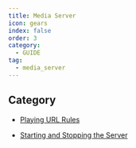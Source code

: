 ```yaml
---
title: Media Server
icon: gears
index: false
order: 3
category:
  - GUIDE
tag:
  - media_server
---
```


## Category

- [Playing URL Rules](play_url_rules.md)

- [Starting and Stopping the Server](start_server.md)



